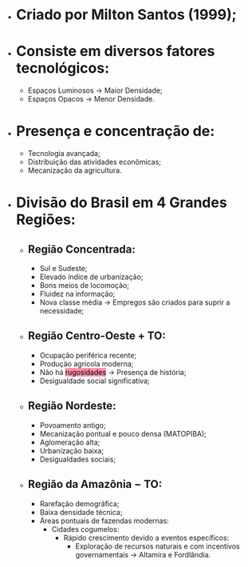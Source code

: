 - # Criado por Milton Santos (1999);

- # Consiste em diversos fatores tecnológicos:
    - Espaços Luminosos $\to$ Maior Densidade;
    - Espaços Opacos $\to$ Menor Densidade.

- # Presença e concentração de:
    - Tecnologia avançada;
    - Distribuição das atividades econômicas;
    - Mecanização da agricultura.

- # Divisão do Brasil em 4 Grandes Regiões:
    - ## Região Concentrada:
        - Sul e Sudeste;
        - Elevado índice de urbanização;
        - Bons meios de locomoção;
        - Fluidez na informação;
        - Nova classe média $\to$ Empregos são criados para suprir a necessidade;
    
    - ## Região Centro-Oeste $+$ TO:
        - Ocupação periférica recente;
        - Produção agrícola moderna;
        - Não há <mark style="background: #FF5582A6;">rugosidades</mark> $\to$ Presença de história;
        - Desigualdade social significativa;
    
    - ## Região Nordeste:
        - Povoamento antigo;
        - Mecanização pontual e pouco densa (MATOPIBA);
        - Aglomeração alta;
        - Urbanização baixa;
        - Desigualdades sociais;
    
    - ## Região da Amazônia $-$ TO:
        - Rarefação demográfica;
        - Baixa densidade técnica;
        - Áreas pontuais de fazendas modernas:
            - Cidades cogumelos:
                - Rápido crescimento devido a eventos específicos:
                    - Exploração de recursos naturais e com incentivos governamentais $\to$ Altamira e Fordlândia.